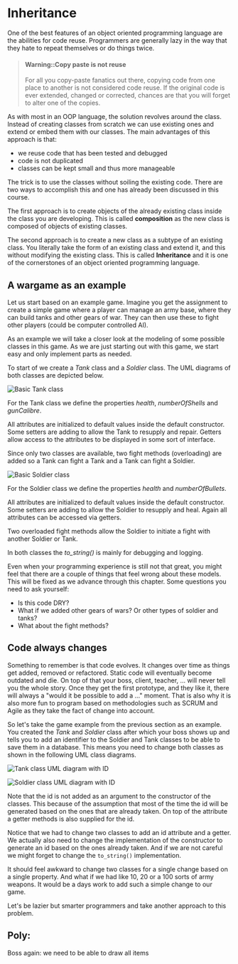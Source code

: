 <!-- toc -->

# Inheritance

One of the best features of an object oriented programming language are the abilities for code reuse.
Programmers are generally lazy in the way that they hate to repeat themselves or do things twice.

> #### Warning::Copy paste is not reuse
>
> For all you copy-paste fanatics out there, copying code from one place to another
> is not considered code reuse. If the original code is ever extended, changed or corrected,
> chances are that you will forget to alter one of the copies.

As with most in an OOP language, the solution revolves around the class. Instead of creating classes
from scratch we can use existing ones and extend or embed them with our classes. The main advantages of this
approach is that:
* we reuse code that has been tested and debugged
* code is not duplicated
* classes can be kept small and thus more manageable

The trick is to use the classes without soiling the existing code.
There are two ways to accomplish this and one has already been discussed in this course.

The first approach is to create objects of the already existing class inside the class you are developing.
This is called **composition** as the new class is composed of objects of existing classes.

The second approach is to create a new class as a subtype of an existing class. You literally
take the form of an existing class and extend it, and this without modifying the existing class.
This is called **Inheritance** and it is one of the cornerstones of an object oriented programming language.

## A wargame as an example

Let us start based on an example game. Imagine you get the assignment to create a simple game
where a player can manage an army base, where they can build tanks and other gears of war. They can then use these to fight other players (could be computer controlled AI).

As an example we will take a closer look at the modeling of some possible classes in this game. As we are just starting out with this game, we start easy and only implement parts as needed.

To start of we create a *Tank* class and a *Soldier* class. The UML diagrams of both classes are depicted below.

![Basic Tank class](https://www.lucidchart.com/publicSegments/view/5b1b35dc-e10c-4d9e-8840-11c16162cb0e/image.png)

For the Tank class we define the properties *health*, *numberOfShells* and *gunCalibre*.

All attributes are initialized to default values inside the default constructor. Some setters are adding to allow the Tank to resupply and repair. Getters allow access to the attributes to be displayed in some sort of interface.

Since only two classes are available, two fight methods (overloading) are added so a Tank can fight a Tank and a Tank can fight a Soldier.

![Basic Soldier class](https://www.lucidchart.com/publicSegments/view/db282903-1557-40da-92c2-66d9d534523d/image.png)

For the Soldier class we define the properties *health* and *numberOfBullets*.

All attributes are initialized to default values inside the default constructor. Some setters are adding to allow the Soldier to resupply and heal. Again all attributes can be accessed via getters.

Two overloaded fight methods allow the Soldier to initiate a fight with another Soldier or Tank.

In both classes the *to_string()* is mainly for debugging and logging.

Even when your programming experience is still not that great, you might feel that there are a couple of things that feel wrong about these models. This will be fixed as we advance through this chapter. Some questions you need to ask yourself:
* Is this code DRY?
* What if we added other gears of wars? Or other types of soldier and tanks?
* What about the fight methods?

## Code always changes

Something to remember is that code evolves. It changes over time as things get added, removed or refactored. Static code will eventually become outdated and die. On top of that your boss, client, teacher, ... will never tell you the whole story. Once they get the first prototype, and they like it, there will always a "would it be possible to add a ..." moment. That is also why it is also more fun to program based on methodologies such as SCRUM and Agile as they take the fact of change into account.

So let's take the game example from the previous section as an example. You created the *Tank* and *Soldier* class after which your boss shows up and tells you to add an identifier to the Soldier and Tank classes to be able to save them in a database. This means you need to change both classes as shown in the following UML class diagrams.

![Tank class UML diagram with ID](https://www.lucidchart.com/publicSegments/view/078ea71e-561b-42c7-9bf7-d66f36dba785/image.png)

![Soldier class UML diagram with ID](https://www.lucidchart.com/publicSegments/view/3f3a9b0e-933f-450c-af25-669b4056024a/image.png)

Note that the id is not added as an argument to the constructor of the classes. This because of the assumption that most of the time the id will be generated based on the ones that are already taken. On top of the attribute a getter methods is also supplied for the id.

Notice that we had to change two classes to add an id attribute and a getter. We actually also need to change the implementation of the constructor to generate an id based on the ones already taken. And if we are not careful we might forget to change the `to_string()` implementation.

It should feel awkward to change two classes for a single change based on a single property. And what if we had like 10, 20 or a 100 sorts of army weapons. It would be a days work to add such a simple change to our game.

Let's be lazier but smarter programmers and take another approach to this problem.









## Poly:

Boss again: we need to be able to draw all items

<!-- ## Composition versus Inheritance


What to use when -->
